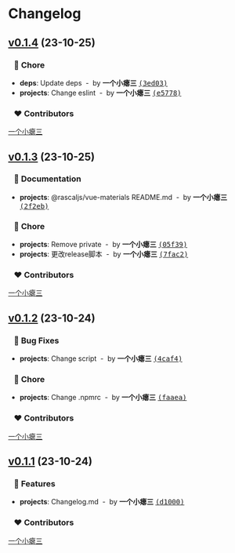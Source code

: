 # Changelog


## [v0.1.4](https://github.com/Rascal-Coder/materials/compare/v0.1.3...main) (23-10-25)

### &nbsp;&nbsp;&nbsp;🏡 Chore

- **deps**: Update deps &nbsp;-&nbsp; by **一个小瘪三** [<samp>(3ed03)</samp>](https://github.com/Rascal-Coder/materials/commit/3ed03de)
- **projects**: Change eslint &nbsp;-&nbsp; by **一个小瘪三** [<samp>(e5778)</samp>](https://github.com/Rascal-Coder/materials/commit/e577889)

### &nbsp;&nbsp;&nbsp;❤️ Contributors


[一个小瘪三](mailto:10948399+menon-qiqi@user.noreply.gitee.com)

## [v0.1.3](https://github.com/Rascal-Coder/materials/compare/v0.1.2...main) (23-10-25)

### &nbsp;&nbsp;&nbsp;📖 Documentation

- **projects**: @rascaljs/vue-materials README.md &nbsp;-&nbsp; by **一个小瘪三** [<samp>(2f2eb)</samp>](https://github.com/Rascal-Coder/materials/commit/2f2eb2b)

### &nbsp;&nbsp;&nbsp;🏡 Chore

- **projects**: Remove private &nbsp;-&nbsp; by **一个小瘪三** [<samp>(05f39)</samp>](https://github.com/Rascal-Coder/materials/commit/05f3969)
- **projects**: 更改release脚本 &nbsp;-&nbsp; by **一个小瘪三** [<samp>(7fac2)</samp>](https://github.com/Rascal-Coder/materials/commit/7fac247)

### &nbsp;&nbsp;&nbsp;❤️ Contributors


[一个小瘪三](mailto:10948399+menon-qiqi@user.noreply.gitee.com)

## [v0.1.2](https://github.com/Rascal-Coder/materials/compare/v0.1.1...main) (23-10-24)

### &nbsp;&nbsp;&nbsp;🐞 Bug Fixes

- **projects**: Change script &nbsp;-&nbsp; by **一个小瘪三** [<samp>(4caf4)</samp>](https://github.com/Rascal-Coder/materials/commit/4caf4ee)

### &nbsp;&nbsp;&nbsp;🏡 Chore

- **projects**: Change .npmrc &nbsp;-&nbsp; by **一个小瘪三** [<samp>(faaea)</samp>](https://github.com/Rascal-Coder/materials/commit/faaea98)

### &nbsp;&nbsp;&nbsp;❤️ Contributors


[一个小瘪三](mailto:10948399+menon-qiqi@user.noreply.gitee.com)

## [v0.1.1](https://github.com/Rascal-Coder/materials/compare/...main) (23-10-24)

### &nbsp;&nbsp;&nbsp;🚀 Features

- **projects**: Changelog.md &nbsp;-&nbsp; by **一个小瘪三** [<samp>(d1000)</samp>](https://github.com/Rascal-Coder/materials/commit/d10009d)

### &nbsp;&nbsp;&nbsp;❤️ Contributors


[一个小瘪三](mailto:10948399+menon-qiqi@user.noreply.gitee.com)

